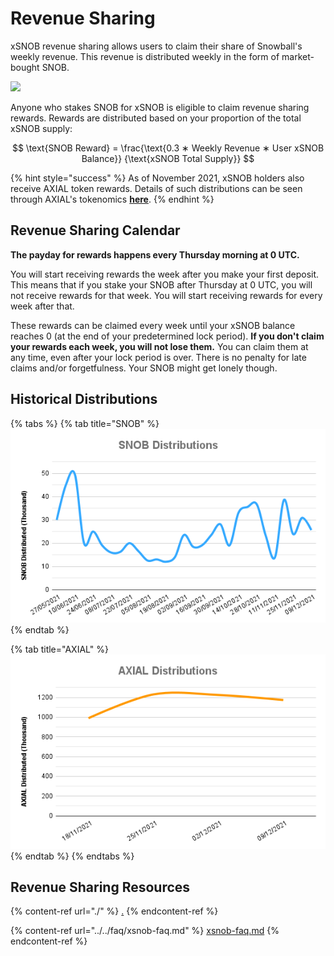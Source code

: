 # Revenue Sharing

xSNOB revenue sharing allows users to claim their share of Snowball's weekly revenue. This revenue is distributed weekly in the form of market-bought SNOB.

![](../../.gitbook/assets/xSNOB\_2.png)

Anyone who stakes SNOB for xSNOB is eligible to claim revenue sharing rewards. Rewards are distributed based on your proportion of the total xSNOB supply:

$$
\text{SNOB Reward} = \frac{\text{0.3 ∗ Weekly Revenue ∗ User xSNOB Balance}} {\text{xSNOB Total Supply}}
$$

{% hint style="success" %}
As of November 2021, xSNOB holders also receive AXIAL token rewards. Details of such distributions can be seen through AXIAL's tokenomics [**here**](https://docs.axial.exchange/tokenomics/axial).
{% endhint %}

## Revenue Sharing Calendar

**The payday for rewards happens every Thursday morning at 0 UTC.**

You will start receiving rewards the week after you make your first deposit. This means that if you stake your SNOB after Thursday at 0 UTC, you will not receive rewards for that week. You will start receiving rewards for every week after that.

These rewards can be claimed every week until your xSNOB balance reaches 0 (at the end of your predetermined lock period). **If you don't claim your rewards each week, you will not lose them.** You can claim them at any time, even after your lock period is over. There is no penalty for late claims and/or forgetfulness. Your SNOB might get lonely though.

## Historical Distributions

{% tabs %}
{% tab title="SNOB" %}
![](<../../.gitbook/assets/SNOB Distributions.png>)
{% endtab %}

{% tab title="AXIAL" %}
![](<../../.gitbook/assets/AXIAL Distributions.png>)
{% endtab %}
{% endtabs %}

## Revenue Sharing Resources

{% content-ref url="./" %}
[.](./)
{% endcontent-ref %}

{% content-ref url="../../faq/xsnob-faq.md" %}
[xsnob-faq.md](../../faq/xsnob-faq.md)
{% endcontent-ref %}
